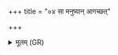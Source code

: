 +++
title = "०४ सा मनुष्यान् आगच्छत्"

+++
<details><summary>मूलम् (GR)</summary>

(…) सा मनुष्यान् आगच्छत्  
तां मनुष्या अघ्नत +++(Bhatt. ghnata)+++  
सा सद्यः सम् अभवत् ।  
तस्माद् उभयद्युर् मनुष्या उप हरन्त्य्  
उपास्य गृहे हरन्ति यः (…) ॥
</details>